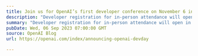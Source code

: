 ```yaml
---
title: Join us for OpenAI’s first developer conference on November 6 in San Francisco
description: "Developer registration for in-person attendance will open in the coming weeks and developers everywhere will be able to livestream the keynote."
summary: "Developer registration for in-person attendance will open in the coming weeks and developers everywhere will be able to livestream the keynote."
pubDate: Wed, 06 Sep 2023 07:00:00 GMT
source: OpenAI Blog
url: https://openai.com/index/announcing-openai-devday

---
```


